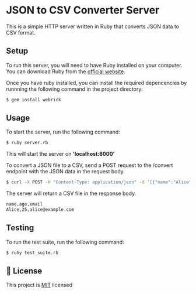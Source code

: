 # JSON to CSV Converter Server

This is a simple HTTP server written in Ruby that converts JSON data to CSV format.

## Setup

To run this server, you will need to have Ruby installed on your computer. You can download Ruby from the [official website](https://www.ruby-lang.org/en/downloads/).

Once you have ruby installed, you can install the required depencencies by runnning the following command in the project directory:

```bash
$ gem install webrick
```

## Usage

To start the server, run the following command:

```bash
$ ruby server.rb
```

This will start the server on **'localhost:8000'**

To convert a JSON file to a CSV, send a POST request to the /convert endpoint with the JSON data in the request body.

```bash
$ curl -X POST -H "Content-Type: application/json" -d '[{"name":"Alice","age":25,"email":"alice@example.com"}]' http://localhost:8000/convert
```

The server will return a CSV file in the response body.
```bash
name,age,email
Alice,25,alice@example.com
```

## Testing

To run the test suite, run the following command:

```bash
$ ruby test_suite.rb
```

## 📝 License

This project is [MIT](https://en.wikipedia.org/wiki/MIT_License) licensed
